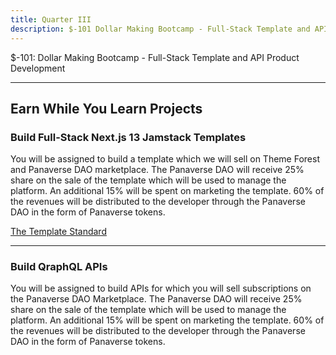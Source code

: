 ```yaml
---
title: Quarter III
description: $-101 Dollar Making Bootcamp - Full-Stack Template and API Product Development
---
```


$-101: Dollar Making Bootcamp - Full-Stack Template and API Product Development

---

## Earn While You Learn Projects


### Build Full-Stack Next.js 13 Jamstack Templates

You will be assigned to build a template which we will sell on Theme Forest and Panaverse DAO marketplace. The Panaverse DAO will receive 25% share on the sale of the template which will be used to manage the platform. An additional 15% will be spent on marketing the template. 60% of the revenues will be distributed to the developer through the Panaverse DAO in the form of Panaverse tokens.

[The Template Standard](https://github.com/panaverse/panaverse-template-standard)

---

### Build QraphQL APIs

You will be assigned to build APIs for which you will sell subscriptions on the Panaverse DAO Marketplace. The Panaverse DAO will receive 25% share on the sale of the template which will be used to manage the platform. An additional 15% will be spent on marketing the template. 60% of the revenues will be distributed to the developer through the Panaverse DAO in the form of Panaverse tokens.

